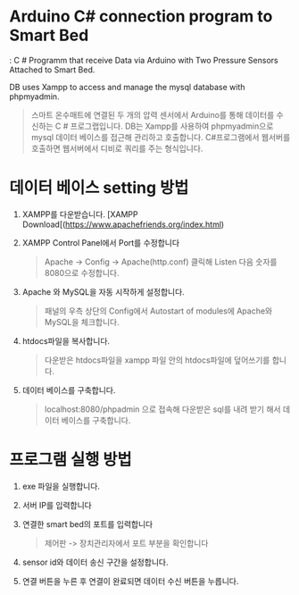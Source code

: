 # Arduino C# connection program to Smart Bed
: C # Programm that receive Data via Arduino with Two Pressure Sensors Attached to Smart Bed.

DB uses Xampp to access and manage the mysql database with phpmyadmin.

> 스마트 온수매트에 연결된 두 개의 압력 센서에서 Arduino를 통해 데이터를 수신하는 C # 프로그랩입니다.
> DB는 Xampp를 사용하여 phpmyadmin으로 mysql 데이터 베이스를 접근해 관리하고 호출합니다.
> C#프로그램에서 웹서버를 호출하면 웹서버에서 디비로 쿼리를 주는 형식입니다.

# 데이터 베이스 setting 방법

1. XAMPP를 다운받습니다.
   [XAMPP Download[(https://www.apachefriends.org/index.html)

2. XAMPP Control Panel에서 Port를 수정합니다
   > Apache -> Config -> Apache(http.conf) 클릭해 Listen 다음 숫자를 8080으로 수정합니다.

3. Apache 와 MySQL을 자동 시작하게 설정합니다.
   > 패널의 우측 상단의 Config에서 Autostart of modules에 Apache와 MySQL을 체크합니다.

4. htdocs파일을 복사합니다.
   > 다운받은 htdocs파일을 xampp 파일 안의 htdocs파일에 덮어쓰기를 합니다.

5. 데이터 베이스를 구축합니다.
   >localhost:8080/phpadmin 으로 접속해 다운받은 sql를 내려 받기 해서 데이터 베이스를 구축합니다.

# 프로그램 실행 방법

1. exe 파일을 실행합니다.

2. 서버 IP를 입력합니다

3. 연결한 smart bed의 포트를 입력합니다
   > 제어판 -> 장치관리자에서 포트 부분을 확인합니다

4. sensor id와 데이터 송신 구간을 설정합니다.

5. 연결 버튼을 누른 후 연결이 완료되면 데이터 수신 버튼을 누릅니다.
